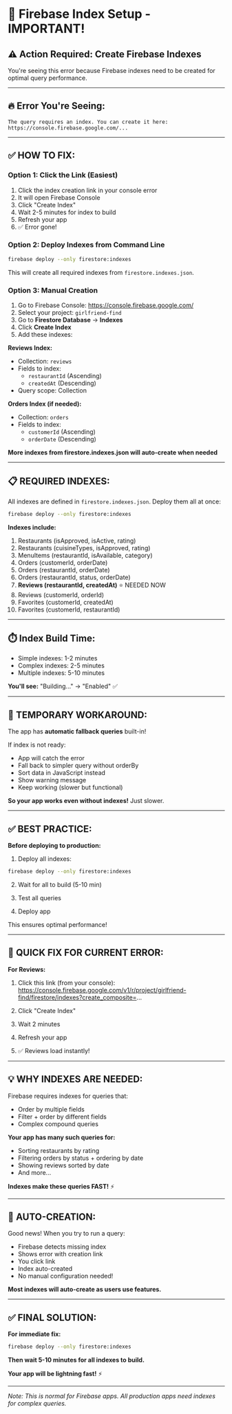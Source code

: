 # 🔧 Firebase Index Setup - IMPORTANT!

## ⚠️ **Action Required: Create Firebase Indexes**

You're seeing this error because Firebase indexes need to be created for optimal query performance.

---

## 🔥 **Error You're Seeing:**

```
The query requires an index. You can create it here: 
https://console.firebase.google.com/...
```

---

## ✅ **HOW TO FIX:**

### **Option 1: Click the Link (Easiest)**

1. Click the index creation link in your console error
2. It will open Firebase Console
3. Click "Create Index"
4. Wait 2-5 minutes for index to build
5. Refresh your app
6. ✅ Error gone!

### **Option 2: Deploy Indexes from Command Line**

```bash
firebase deploy --only firestore:indexes
```

This will create all required indexes from `firestore.indexes.json`.

### **Option 3: Manual Creation**

1. Go to Firebase Console: https://console.firebase.google.com/
2. Select your project: `girlfriend-find`
3. Go to **Firestore Database** → **Indexes**
4. Click **Create Index**
5. Add these indexes:

**Reviews Index:**
- Collection: `reviews`
- Fields to index:
  - `restaurantId` (Ascending)
  - `createdAt` (Descending)
- Query scope: Collection

**Orders Index (if needed):**
- Collection: `orders`
- Fields to index:
  - `customerId` (Ascending)
  - `orderDate` (Descending)

**More indexes from firestore.indexes.json will auto-create when needed**

---

## 📋 **REQUIRED INDEXES:**

All indexes are defined in `firestore.indexes.json`. Deploy them all at once:

```bash
firebase deploy --only firestore:indexes
```

**Indexes include:**
1. Restaurants (isApproved, isActive, rating)
2. Restaurants (cuisineTypes, isApproved, rating)
3. MenuItems (restaurantId, isAvailable, category)
4. Orders (customerId, orderDate)
5. Orders (restaurantId, orderDate)
6. Orders (restaurantId, status, orderDate)
7. **Reviews (restaurantId, createdAt)** ⭐ NEEDED NOW
8. Reviews (customerId, orderId)
9. Favorites (customerId, createdAt)
10. Favorites (customerId, restaurantId)

---

## ⏱️ **Index Build Time:**

- Simple indexes: 1-2 minutes
- Complex indexes: 2-5 minutes
- Multiple indexes: 5-10 minutes

**You'll see:** "Building..." → "Enabled" ✅

---

## 🚨 **TEMPORARY WORKAROUND:**

The app has **automatic fallback queries** built-in!

If index is not ready:
- App will catch the error
- Fall back to simpler query without orderBy
- Sort data in JavaScript instead
- Show warning message
- Keep working (slower but functional)

**So your app works even without indexes!** Just slower.

---

## ✅ **BEST PRACTICE:**

**Before deploying to production:**

1. Deploy all indexes:
```bash
firebase deploy --only firestore:indexes
```

2. Wait for all to build (5-10 min)

3. Test all queries

4. Deploy app

This ensures optimal performance!

---

## 🎯 **QUICK FIX FOR CURRENT ERROR:**

**For Reviews:**

1. Click this link (from your console):
   https://console.firebase.google.com/v1/r/project/girlfriend-find/firestore/indexes?create_composite=...

2. Click "Create Index"

3. Wait 2 minutes

4. Refresh your app

5. ✅ Reviews load instantly!

---

## 💡 **WHY INDEXES ARE NEEDED:**

Firebase requires indexes for queries that:
- Order by multiple fields
- Filter + order by different fields
- Complex compound queries

**Your app has many such queries for:**
- Sorting restaurants by rating
- Filtering orders by status + ordering by date
- Showing reviews sorted by date
- And more...

**Indexes make these queries FAST!** ⚡

---

## 🔄 **AUTO-CREATION:**

Good news! When you try to run a query:
- Firebase detects missing index
- Shows error with creation link
- You click link
- Index auto-created
- No manual configuration needed!

**Most indexes will auto-create as users use features.**

---

## ✅ **FINAL SOLUTION:**

**For immediate fix:**
```bash
firebase deploy --only firestore:indexes
```

**Then wait 5-10 minutes for all indexes to build.**

**Your app will be lightning fast!** ⚡

---

*Note: This is normal for Firebase apps. All production apps need indexes for complex queries.*


